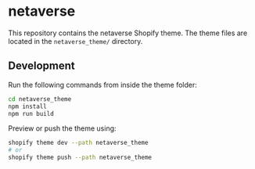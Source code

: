 # netaverse

This repository contains the netaverse Shopify theme.
The theme files are located in the `netaverse_theme/` directory.

## Development

Run the following commands from inside the theme folder:

```bash
cd netaverse_theme
npm install
npm run build
```

Preview or push the theme using:

```bash
shopify theme dev --path netaverse_theme
# or
shopify theme push --path netaverse_theme
```
